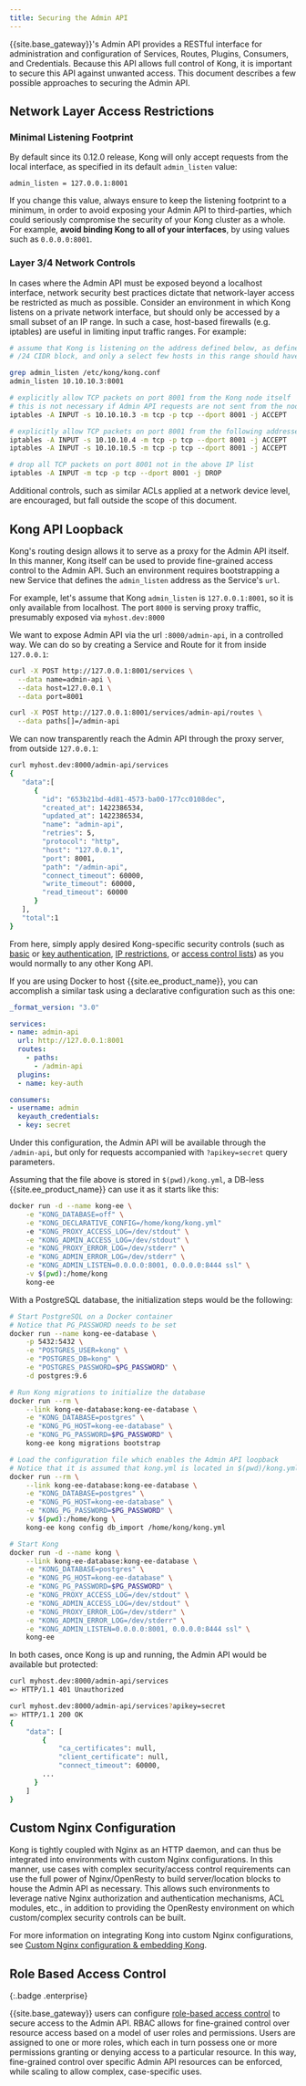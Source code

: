 ```yaml
---
title: Securing the Admin API
---
```


{{site.base_gateway}}'s Admin API provides a RESTful interface for administration and
configuration of Services, Routes, Plugins, Consumers, and Credentials. Because this
API allows full control of Kong, it is important to secure this API against
unwanted access. This document describes a few possible approaches to securing
the Admin API.

## Network Layer Access Restrictions

### Minimal Listening Footprint

By default since its 0.12.0 release, Kong will only accept requests from the
local interface, as specified in its default `admin_listen` value:

```
admin_listen = 127.0.0.1:8001
```

If you change this value, always ensure to keep the listening footprint to a
minimum, in order to avoid exposing your Admin API to third-parties, which
could seriously compromise the security of your Kong cluster as a whole.
For example, **avoid binding Kong to all of your interfaces**, by using
values such as `0.0.0.0:8001`.

### Layer 3/4 Network Controls

In cases where the Admin API must be exposed beyond a localhost interface,
network security best practices dictate that network-layer access be restricted
as much as possible. Consider an environment in which Kong listens on a private
network interface, but should only be accessed by a small subset of an IP range.
In such a case, host-based firewalls (e.g. iptables) are useful in limiting
input traffic ranges. For example:


```bash
# assume that Kong is listening on the address defined below, as defined as a
# /24 CIDR block, and only a select few hosts in this range should have access

grep admin_listen /etc/kong/kong.conf
admin_listen 10.10.10.3:8001

# explicitly allow TCP packets on port 8001 from the Kong node itself
# this is not necessary if Admin API requests are not sent from the node
iptables -A INPUT -s 10.10.10.3 -m tcp -p tcp --dport 8001 -j ACCEPT

# explicitly allow TCP packets on port 8001 from the following addresses
iptables -A INPUT -s 10.10.10.4 -m tcp -p tcp --dport 8001 -j ACCEPT
iptables -A INPUT -s 10.10.10.5 -m tcp -p tcp --dport 8001 -j ACCEPT

# drop all TCP packets on port 8001 not in the above IP list
iptables -A INPUT -m tcp -p tcp --dport 8001 -j DROP

```

Additional controls, such as similar ACLs applied at a network device level, are
encouraged, but fall outside the scope of this document.

## Kong API Loopback

Kong's routing design allows it to serve as a proxy for the Admin API itself. In
this manner, Kong itself can be used to provide fine-grained access control to
the Admin API. Such an environment requires bootstrapping a new Service that defines
the `admin_listen` address as the Service's `url`.

For example, let's assume that Kong `admin_listen` is `127.0.0.1:8001`, so it is only
available from localhost. The port `8000` is serving proxy traffic, presumably exposed via
`myhost.dev:8000`

We want to expose Admin API via the url `:8000/admin-api`, in a controlled way. We can do so by
creating a Service and Route for it from inside `127.0.0.1`:

```bash
curl -X POST http://127.0.0.1:8001/services \
  --data name=admin-api \
  --data host=127.0.0.1 \
  --data port=8001

curl -X POST http://127.0.0.1:8001/services/admin-api/routes \
  --data paths[]=/admin-api
```

We can now transparently reach the Admin API through the proxy server, from outside `127.0.0.1`:

```bash
curl myhost.dev:8000/admin-api/services
{
   "data":[
      {
        "id": "653b21bd-4d81-4573-ba00-177cc0108dec",
        "created_at": 1422386534,
        "updated_at": 1422386534,
        "name": "admin-api",
        "retries": 5,
        "protocol": "http",
        "host": "127.0.0.1",
        "port": 8001,
        "path": "/admin-api",
        "connect_timeout": 60000,
        "write_timeout": 60000,
        "read_timeout": 60000
      }
   ],
   "total":1
}
```

From here, simply apply desired Kong-specific security controls (such as
[basic][basic-auth] or [key authentication][key-auth],
[IP restrictions][ip-restriction], or [access control lists][acl]) as you would
normally to any other Kong API.

If you are using Docker to host {{site.ee_product_name}}, you can accomplish a similar task using a declarative configuration such as this one:

``` yaml
_format_version: "3.0"

services:
- name: admin-api
  url: http://127.0.0.1:8001
  routes:
    - paths:
      - /admin-api
  plugins:
  - name: key-auth

consumers:
- username: admin
  keyauth_credentials:
  - key: secret
```

Under this configuration, the Admin API will be available through the `/admin-api`, but only for requests accompanied with `?apikey=secret` query
parameters.

Assuming that the file above is stored in `$(pwd)/kong.yml`, a DB-less {{site.ee_product_name}} can use it as it starts like this:

``` bash
docker run -d --name kong-ee \
    -e "KONG_DATABASE=off" \
    -e "KONG_DECLARATIVE_CONFIG=/home/kong/kong.yml"
    -e "KONG_PROXY_ACCESS_LOG=/dev/stdout" \
    -e "KONG_ADMIN_ACCESS_LOG=/dev/stdout" \
    -e "KONG_PROXY_ERROR_LOG=/dev/stderr" \
    -e "KONG_ADMIN_ERROR_LOG=/dev/stderr" \
    -e "KONG_ADMIN_LISTEN=0.0.0.0:8001, 0.0.0.0:8444 ssl" \
    -v $(pwd):/home/kong
    kong-ee
```

With a PostgreSQL database, the initialization steps would be the following:

``` bash
# Start PostgreSQL on a Docker container
# Notice that PG_PASSWORD needs to be set
docker run --name kong-ee-database \
    -p 5432:5432 \
    -e "POSTGRES_USER=kong" \
    -e "POSTGRES_DB=kong" \
    -e "POSTGRES_PASSWORD=$PG_PASSWORD" \
    -d postgres:9.6

# Run Kong migrations to initialize the database
docker run --rm \
    --link kong-ee-database:kong-ee-database \
    -e "KONG_DATABASE=postgres" \
    -e "KONG_PG_HOST=kong-ee-database" \
    -e "KONG_PG_PASSWORD=$PG_PASSWORD" \
    kong-ee kong migrations bootstrap

# Load the configuration file which enables the Admin API loopback
# Notice that it is assumed that kong.yml is located in $(pwd)/kong.yml
docker run --rm \
    --link kong-ee-database:kong-ee-database \
    -e "KONG_DATABASE=postgres" \
    -e "KONG_PG_HOST=kong-ee-database" \
    -e "KONG_PG_PASSWORD=$PG_PASSWORD" \
    -v $(pwd):/home/kong \
    kong-ee kong config db_import /home/kong/kong.yml

# Start Kong
docker run -d --name kong \
    --link kong-ee-database:kong-ee-database \
    -e "KONG_DATABASE=postgres" \
    -e "KONG_PG_HOST=kong-ee-database" \
    -e "KONG_PG_PASSWORD=$PG_PASSWORD" \
    -e "KONG_PROXY_ACCESS_LOG=/dev/stdout" \
    -e "KONG_ADMIN_ACCESS_LOG=/dev/stdout" \
    -e "KONG_PROXY_ERROR_LOG=/dev/stderr" \
    -e "KONG_ADMIN_ERROR_LOG=/dev/stderr" \
    -e "KONG_ADMIN_LISTEN=0.0.0.0:8001, 0.0.0.0:8444 ssl" \
    kong-ee
```

In both cases, once Kong is up and running, the Admin API would be available but protected:

``` bash
curl myhost.dev:8000/admin-api/services
=> HTTP/1.1 401 Unauthorized

curl myhost.dev:8000/admin-api/services?apikey=secret
=> HTTP/1.1 200 OK
{
    "data": [
        {
            "ca_certificates": null,
            "client_certificate": null,
            "connect_timeout": 60000,
        ...
      }
    ]
}
```

## Custom Nginx Configuration

Kong is tightly coupled with Nginx as an HTTP daemon, and can thus be integrated
into environments with custom Nginx configurations. In this manner, use cases
with complex security/access control requirements can use the full power of
Nginx/OpenResty to build server/location blocks to house the Admin API as
necessary. This allows such environments to leverage native Nginx authorization
and authentication mechanisms, ACL modules, etc., in addition to providing the
OpenResty environment on which custom/complex security controls can be built.

For more information on integrating Kong into custom Nginx configurations, see
[Custom Nginx configuration & embedding Kong][custom-configuration].

## Role Based Access Control
{:.badge .enterprise}

{{site.base_gateway}} users can configure [role-based access control](/gateway/{{page.kong_version}}/production/access-control/enable-rbac/)
to secure access to the Admin API. RBAC allows for fine-grained control over resource access
based on a model of user roles and permissions. Users are assigned to one or more roles,
which each in turn possess one or more permissions granting or denying access
to a particular resource. In this way, fine-grained control over specific Admin
API resources can be enforced, while scaling to allow complex, case-specific
uses.

[acl]: /hub/kong-inc/acl
[basic-auth]: /hub/kong-inc/basic-auth
[custom-configuration]: /gateway/{{page.kong_version}}/reference/nginx-directives
[ip-restriction]: /hub/kong-inc/ip-restriction
[key-auth]: /hub/kong-inc/key-auth

